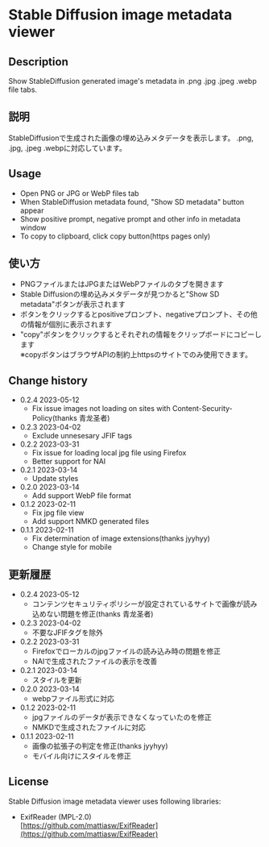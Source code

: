 # Stable Diffusion image metadata viewer

## Description
Show StableDiffusion generated image's metadata in .png .jpg .jpeg .webp file tabs.

## 説明
StableDiffusionで生成された画像の埋め込みメタデータを表示します。
.png, .jpg, .jpeg .webpに対応しています。

## Usage
- Open PNG or JPG or WebP files tab
- When StableDiffusion metadata found, "Show SD metadata" button appear
- Show positive prompt, negative prompt and other info in metadata window
- To copy to clipboard, click copy button(https pages only)

## 使い方
- PNGファイルまたはJPGまたはWebPファイルのタブを開きます
- Stable Diffusionの埋め込みメタデータが見つかると"Show SD metadata"ボタンが表示されます
- ボタンをクリックするとpositiveプロンプト、negativeプロンプト、その他の情報が個別に表示されます
- "copy"ボタンをクリックするとそれぞれの情報をクリップボードにコピーします  
※copyボタンはブラウザAPIの制約上httpsのサイトでのみ使用できます。

## Change history
- 0.2.4 2023-05-12
  * Fix issue images not loading on sites with Content-Security-Policy(thanks 青龙圣者)
- 0.2.3 2023-04-02
  * Exclude unnesesary JFIF tags
- 0.2.2 2023-03-31
  * Fix issue for loading local jpg file using Firefox
  * Better support for NAI
- 0.2.1 2023-03-14
  * Update styles
- 0.2.0 2023-03-14
  * Add support WebP file format
- 0.1.2 2023-02-11
  * Fix jpg file view
  * Add support NMKD generated files
- 0.1.1 2023-02-11
  * Fix determination of image extensions(thanks jyyhyy)
  * Change style for mobile

## 更新履歴
- 0.2.4 2023-05-12
  * コンテンツセキュリティポリシーが設定されているサイトで画像が読み込めない問題を修正(thanks 青龙圣者)
- 0.2.3 2023-04-02
  * 不要なJFIFタグを除外
- 0.2.2 2023-03-31
  * Firefoxでローカルのjpgファイルの読み込み時の問題を修正
  * NAIで生成されたファイルの表示を改善
- 0.2.1 2023-03-14
  * スタイルを更新
- 0.2.0 2023-03-14
  * webpファイル形式に対応
- 0.1.2 2023-02-11
  * jpgファイルのデータが表示できなくなっていたのを修正
  * NMKDで生成されたファイルに対応
- 0.1.1 2023-02-11
  * 画像の拡張子の判定を修正(thanks jyyhyy)
  * モバイル向けにスタイルを修正

## License
Stable Diffusion image metadata viewer uses following libraries:
- ExifReader (MPL-2.0)  
[https://github.com/mattiasw/ExifReader](https://github.com/mattiasw/ExifReader)